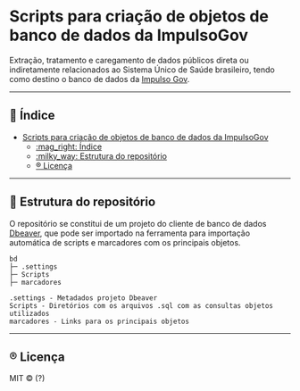<!--
SPDX-FileCopyrightText: 2021, 2022 ImpulsoGov <contato@impulsogov.org>

SPDX-License-Identifier: MIT
-->

# Scripts para criação de objetos de banco de dados da ImpulsoGov

Extração, tratamento e caregamento de dados públicos direta ou indiretamente relacionados ao Sistema Único de Saúde brasileiro, tendo como destino o banco de dados da [Impulso Gov](https://impulsogov.org/).

*******
## :mag_right: Índice
- [Scripts para criação de objetos de banco de dados da ImpulsoGov](#scripts-para-criação-de-objetos-de-banco-de-dados-da-impulsogov)
  - [:mag\_right: Índice](#mag_right-índice)
  - [:milky\_way: Estrutura do repositório](#milky_way-estrutura-do-repositório)
  - [:registered: Licença](#registered-licença)
*******
  
  
 <div id='estrutura'/>  
 
 ## :milky_way: Estrutura do repositório

O repositório se constitui de um projeto do cliente de banco de dados [Dbeaver](https://dbeaver.io/), que pode ser importado na ferramenta para importação automática de scripts e marcadores com os principais objetos.

```plain
bd
├─ .settings
├─ Scripts
├─ marcadores
```

```plain
.settings - Metadados projeto Dbeaver
Scripts - Diretórios com os arquivos .sql com as consultas objetos utilizados
marcadores - Links para os principais objetos
```

*******
<div id='licenca'/>  

## :registered: Licença
MIT © (?)